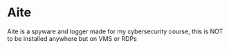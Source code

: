 # Aite
Aite is a spyware and logger made for my cybersecurity course, this is NOT to be installed anywhere but on VMS or RDPs
